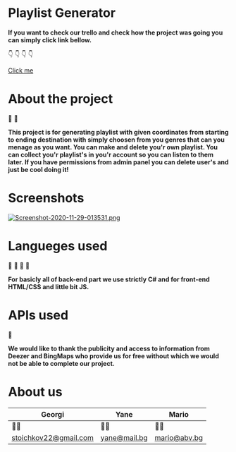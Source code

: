 # Playlist Generator
**If you want to check our trello and check how the project was going you can simply click link bellow.**

:point_down: :point_down: :point_down: :point_down:

[Click me](https://trello.com/b/y3Y0tmIN/playlist-generator)





# About the project

:book: :book:

**This project is for generating playlist with given coordinates from starting to ending destination with simply choosen from you genres that can you menage as you want. You can make and delete you'r own playlist. You can collect you'r playlist's in you'r account so you can listen to them later. If you have permissions from admin panel you can delete user's and just be cool doing it!**





# Screenshots

[![Screenshot-2020-11-29-013531.png](https://i.postimg.cc/yNMJq96L/Screenshot-2020-11-29-013531.png)](https://postimg.cc/WD7pgdkZ)



# Langueges used

:closed_book: :closed_book: :closed_book: :closed_book:

**For basicly all of back-end part we use strictly C# and for front-end HTML/CSS and little bit JS.**


# APIs used

:hammer:


**We would like to thank the publicity and access to information from Deezer and BingMaps who provide us for free without which we would not be able to complete our project.**


# About us



| Georgi | Yane | Mario |
| ------ | ------ | ----- |
| :guardsman: | :guardsman: | :guardsman: |
| stoichkov22@gmail.com | yane@mail.bg | mario@abv.bg | 